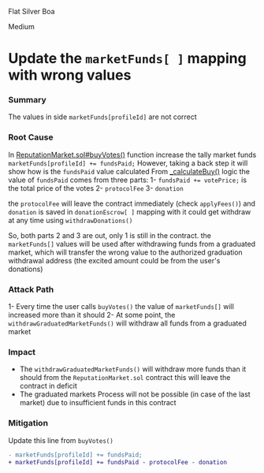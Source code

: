 Flat Silver Boa

Medium

# Update the `marketFunds[ ]` mapping with wrong values

### Summary

The values in side `marketFunds[profileId]` are not correct 

### Root Cause

In [ReputationMarket.sol#buyVotes()](https://github.com/sherlock-audit/2024-11-ethos-network-ii/blob/main/ethos/packages/contracts/contracts/ReputationMarket.sol#L481) function increase the tally market funds `marketFunds[profileId] += fundsPaid;`
 However, taking a back step it will show how is the `fundsPaid` value calculated
From [_calculateBuy()](https://github.com/sherlock-audit/2024-11-ethos-network-ii/blob/main/ethos/packages/contracts/contracts/ReputationMarket.sol#L972-L978) logic the value of `fundsPaid` comes from three parts:
1- `fundsPaid += votePrice;` is the total price of the votes
2- `protocolFee`
3- `donation`

the `protocolFee` will leave the contract immediately (check `applyFees()`) and `donation` is saved in `donationEscrow[ ]` mapping with it could get withdraw at any time using `withdrawDonations()` 

So, both parts 2 and 3 are out, only 1 is still in the contract.
the `marketFunds[]` values will be used after withdrawing funds from a graduated market, which will transfer the wrong value to the authorized graduation withdrawal address (the excited amount could be from the user's donations)

### Attack Path

1- Every time the user calls `buyVotes()` the value of `marketFunds[]` will increased more than it should 
2- At some point, the `withdrawGraduatedMarketFunds()` will withdraw all funds from a graduated market

### Impact

- The `withdrawGraduatedMarketFunds()` will withdraw more funds than it should from the `ReputationMarket.sol` contract this will leave the contract in deficit 
- The graduated markets Process will not be possible (in case of the last market) due to insufficient funds in this contract 

### Mitigation

Update this line from `buyVotes()`
```diff
- marketFunds[profileId] += fundsPaid;
+ marketFunds[profileId] += fundsPaid - protocolFee - donation
```